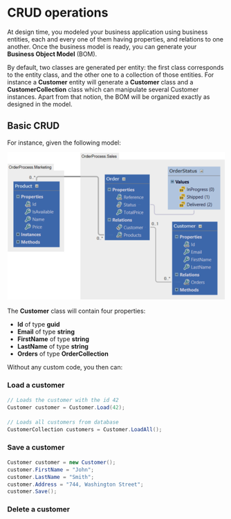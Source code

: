 # CRUD operations

At design time, you modeled your business application using business entities, each and every one of them having properties, and relations to one another. Once the business model is ready, you can generate your **Business Object Model** (BOM).

By default, two classes are generated per entity: the first class corresponds to the entity class, and the other one to a collection of those entities. For instance a **Customer** entity will generate a **Customer** class and a **CustomerCollection** class which can manipulate several Customer instances. Apart from that notion, the BOM will be organized exactly as designed in the model.


## Basic CRUD

For instance, given the following model:

![](img/crud-01.png)

The **Customer** class will contain four properties: 
* **Id** of type **guid**
* **Email** of type **string**
* **FirstName** of type **string**
* **LastName** of type **string**
* **Orders** of type **OrderCollection**

Without any custom code, you then can:


### Load a customer

```csharp
// Loads the customer with the id 42
Customer customer = Customer.Load(42);
 
// Loads all customers from database
CustomerCollection customers = Customer.LoadAll();
```

### Save a customer

```csharp
Customer customer = new Customer();
customer.FirstName = "John";
customer.LastName = "Smith";
customer.Address = "744, Washington Street";
customer.Save();
```

### Delete a customer

```csharp
```
